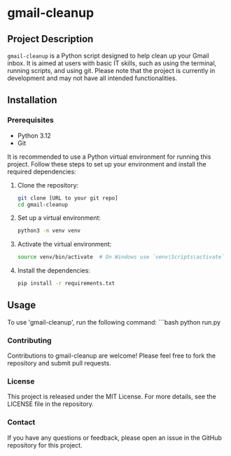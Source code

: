 # gmail-cleanup

## Project Description
`gmail-cleanup` is a Python script designed to help clean up your Gmail inbox. It is aimed at users with basic IT skills, such as using the terminal, running scripts, and using git. Please note that the project is currently in development and may not have all intended functionalities.

## Installation
### Prerequisites
- Python 3.12
- Git

It is recommended to use a Python virtual environment for running this project. Follow these steps to set up your environment and install the required dependencies:

1. Clone the repository:
    ```bash
    git clone [URL to your git repo]
    cd gmail-cleanup

2. Set up a virtual environment:
    ```bash
    python3 -m venv venv

3. Activate the virtual environment:
    ```bash
    source venv/bin/activate  # On Windows use `venv\Scripts\activate`

4. Install the dependencies:
    ```bash
    pip install -r requirements.txt

## Usage
To use 'gmail-cleanup', run the following command:
    ```bash
    python run.py

### Contributing
Contributions to gmail-cleanup are welcome! Please feel free to fork the repository and submit pull requests.

### License
This project is released under the MIT License. For more details, see the LICENSE file in the repository.

### Contact
If you have any questions or feedback, please open an issue in the GitHub repository for this project.
